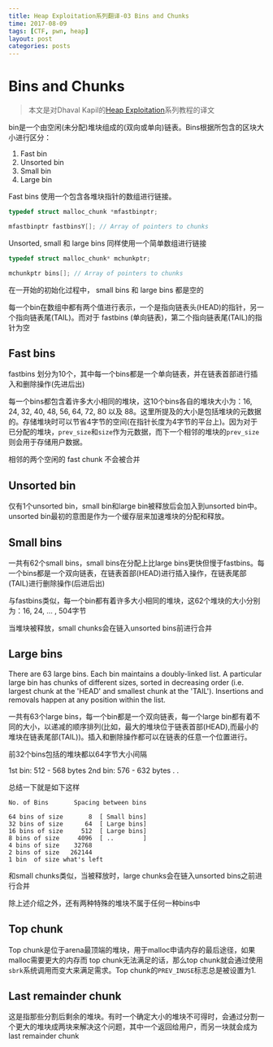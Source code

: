 ```yaml
---
title: Heap Exploitation系列翻译-03 Bins and Chunks
time: 2017-08-09
tags: [CTF, pwn, heap]
layout: post
categories: posts
---
```


# Bins and Chunks

> 本文是对Dhaval Kapil的[Heap Exploitation](https://heap-exploitation.dhavalkapil.com/)系列教程的译文

bin是一个由空闲(未分配)堆块组成的(双向或单向)链表。Bins根据所包含的区块大小进行区分：

1. Fast bin
2. Unsorted bin
3. Small bin
4. Large bin

Fast bins 使用一个包含各堆块指针的数组进行链接。

```c
typedef struct malloc_chunk *mfastbinptr;

mfastbinptr fastbinsY[]; // Array of pointers to chunks
```

Unsorted, small 和 large bins 同样使用一个简单数组进行链接

```c
typedef struct malloc_chunk* mchunkptr;

mchunkptr bins[]; // Array of pointers to chunks
```

在一开始的初始化过程中， small bins 和 large bins 都是空的

每一个bin在数组中都有两个值进行表示，一个是指向链表头(HEAD)的指针，另一个指向链表尾(TAIL)。而对于 fastbins (单向链表)，第二个指向链表尾(TAIL)的指针为空

## Fast bins


fastbins 划分为10个，其中每一个bins都是一个单向链表，并在链表首部进行插入和删除操作(先进后出)

每一个bins都包含着许多大小相同的堆块，这10个bins各自的堆块大小为：16, 24, 32, 40, 48, 56, 64, 72, 80 以及 88。这里所提及的大小是包括堆块的元数据的。存储堆块时可以节省4字节的空间(在指针长度为4字节的平台上)。因为对于已分配的堆块，`prev_size`和`size`作为元数据，而下一个相邻的堆块的`prev_size`则会用于存储用户数据。

相邻的两个空闲的 fast chunk 不会被合并

## Unsorted bin

仅有1个unsorted bin，small bin和large bin被释放后会加入到unsorted bin中。unsorted bin最初的意图是作为一个缓存层来加速堆块的分配和释放。

## Small bins

一共有62个small bins，small bins在分配上比large bins更快但慢于fastbins。每一个bins都是一个双向链表，在链表首部(HEAD)进行插入操作，在链表尾部(TAIL)进行删除操作(后进后出)

与fastbins类似，每一个bin都有着许多大小相同的堆块，这62个堆块的大小分别为：16, 24, ... , 504字节

当堆块被释放，small chunks会在链入unsorted bins前进行合并

## Large bins

There are 63 large bins. Each bin maintains a doubly-linked list. A particular large bin has chunks of different sizes, sorted in decreasing order (i.e. largest chunk at the 'HEAD' and smallest chunk at the 'TAIL'). Insertions and removals happen at any position within the list.

一共有63个large bins，每一个bin都是一个双向链表，每一个large bin都有着不同的大小，以递减的顺序排列(比如，最大的堆块位于链表首部(HEAD),而最小的堆块在链表尾部(TAIL))。插入和删除操作都可以在链表的任意一个位置进行。

前32个bins包括的堆块都以64字节大小间隔

1st bin: 512 - 568 bytes
2nd bin: 576 - 632 bytes
.
.

总结一下就是如下这样

```
No. of Bins       Spacing between bins

64 bins of size       8  [ Small bins]
32 bins of size      64  [ Large bins]
16 bins of size     512  [ Large bins]
8 bins of size     4096  [ ..        ]
4 bins of size    32768
2 bins of size   262144
1 bin  of size what's left
```

和small chunks类似，当被释放时，large chunks会在链入unsorted bins之前进行合并

除上述介绍之外，还有两种特殊的堆块不属于任何一种bins中

## Top chunk

Top chunk是位于arena最顶端的堆块，用于malloc申请内存的最后途径，如果malloc需要更大的内存而 top chunk无法满足的话，那么top chunk就会通过使用 `sbrk`系统调用而变大来满足需求。Top chunk的`PREV_INUSE`标志总是被设置为1.

## Last remainder chunk

这是指那些分割后剩余的堆块。有时一个确定大小的堆块不可得时，会通过分割一个更大的堆块成两块来解决这个问题，其中一个返回给用户，而另一块就会成为last remainder chunk
